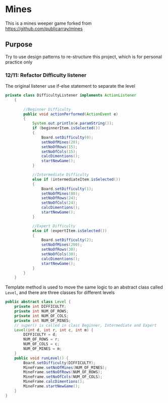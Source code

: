 # Mines
This is a mines weeper game forked from https://github.com/publicarray/mines
## Purpose
Try to use design patterns to re-structure this project, which is for personal practice only
### 12/11: Refactor Difficulty listener
The original listener use if-else statement to separate the level
```java
private class DifficultyListener implements ActionListener
    {
        
        //Beginner Difficulty
        public void actionPerformed(ActionEvent e)
        {
            System.out.println(e.paramString());
            if (beginnerItem.isSelected())
            {
                Board.setDifficulty(0);
                setNoOfMines(20);
                setNoOfRows(15);
                setNoOfCols(15);
                calcDimentions();
                startNewGame();
            }

            //Intermediate Difficulty
            else if (intermediateItem.isSelected())
            {
                Board.setDifficulty(1);
                setNoOfMines(80);
                setNoOfRows(24);
                setNoOfCols(24);
                calcDimentions();
                startNewGame();
            }

            //Expert Difficulty
            else if (expertItem.isSelected())
            {
                Board.setDifficulty(2);
                setNoOfMines(200);
                setNoOfRows(30);
                setNoOfCols(30);
                calcDimentions();
                startNewGame();
            }
        }
    }
```
Template method is used to move the same logic to an abstract class called `Level`, and there are three classes for different levels
```java
public abstract class Level {
    private int DIFFICULTY;
    private int NUM_OF_ROWS;
    private int NUM_OF_COLS;
    private int NUM_OF_MINES;
    // super() is called in class Beginner, Intermediate and Expert
    Level(int d, int r, int c, int m) {
        DIFFICULTY = d;
        NUM_OF_ROWS = r;
        NUM_OF_COLS = c;
        NUM_OF_MINES = m;
    }
    public void runLevel() {
        Board.setDifficulty(DIFFICULTY);
        MineFrame.setNoOfMines(NUM_OF_MINES);
        MineFrame.setNoOfRows(NUM_OF_ROWS);
        MineFrame.setNoOfCols(NUM_OF_COLS);
        MineFrame.calcDimentions();
        MineFrame.startNewGame();
    }
}
```